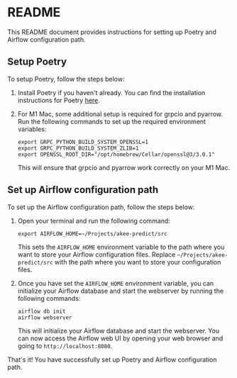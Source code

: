 # README

This README document provides instructions for setting up Poetry and Airflow configuration path.

## Setup Poetry

To setup Poetry, follow the steps below:

1. Install Poetry if you haven't already. You can find the installation instructions for Poetry [here](https://python-poetry.org/docs/#installation).

2. For M1 Mac, some additional setup is required for grpcio and pyarrow. Run the following commands to set up the required environment variables:

   ```
   export GRPC_PYTHON_BUILD_SYSTEM_OPENSSL=1
   export GRPC_PYTHON_BUILD_SYSTEM_ZLIB=1
   export OPENSSL_ROOT_DIR="/opt/homebrew/Cellar/openssl@3/3.0.1"
   ```

   This will ensure that grpcio and pyarrow work correctly on your M1 Mac.

## Set up Airflow configuration path

To set up the Airflow configuration path, follow the steps below:

1. Open your terminal and run the following command:

   ```
   export AIRFLOW_HOME=~/Projects/akee-predict/src
   ```

   This sets the `AIRFLOW_HOME` environment variable to the path where you want to store your Airflow configuration files. Replace `~/Projects/akee-predict/src` with the path where you want to store your configuration files.

2. Once you have set the `AIRFLOW_HOME` environment variable, you can initialize your Airflow database and start the webserver by running the following commands:

   ```
   airflow db init
   airflow webserver
   ```

   This will initialize your Airflow database and start the webserver. You can now access the Airflow web UI by opening your web browser and going to `http://localhost:8080`.

That's it! You have successfully set up Poetry and Airflow configuration path.
